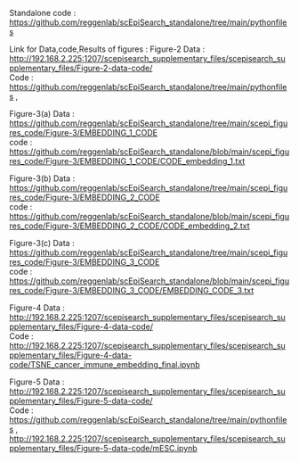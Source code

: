 Standalone code : https://github.com/reggenlab/scEpiSearch_standalone/tree/main/pythonfiles

Link for Data,code,Results of figures :
Figure-2 Data : http://192.168.2.225:1207/scepisearch_supplementary_files/scepisearch_supplementary_files/Figure-2-data-code/ <br />
Code : https://github.com/reggenlab/scEpiSearch_standalone/tree/main/pythonfiles , 

Figure-3(a) Data : https://github.com/reggenlab/scEpiSearch_standalone/tree/main/scepi_figures_code/Figure-3/EMBEDDING_1_CODE <br />
code : https://github.com/reggenlab/scEpiSearch_standalone/blob/main/scepi_figures_code/Figure-3/EMBEDDING_1_CODE/CODE_embedding_1.txt

Figure-3(b) Data : https://github.com/reggenlab/scEpiSearch_standalone/tree/main/scepi_figures_code/Figure-3/EMBEDDING_2_CODE <br />
code : https://github.com/reggenlab/scEpiSearch_standalone/blob/main/scepi_figures_code/Figure-3/EMBEDDING_2_CODE/CODE_embedding_2.txt

Figure-3(c) Data : https://github.com/reggenlab/scEpiSearch_standalone/tree/main/scepi_figures_code/Figure-3/EMBEDDING_3_CODE <br />
code : https://github.com/reggenlab/scEpiSearch_standalone/blob/main/scepi_figures_code/Figure-3/EMBEDDING_3_CODE/EMBEDDING_CODE_3.txt

Figure-4 Data : http://192.168.2.225:1207/scepisearch_supplementary_files/scepisearch_supplementary_files/Figure-4-data-code/<br />
Code : http://192.168.2.225:1207/scepisearch_supplementary_files/scepisearch_supplementary_files/Figure-4-data-code/TSNE_cancer_immune_embedding_final.ipynb 

Figure-5 Data : http://192.168.2.225:1207/scepisearch_supplementary_files/scepisearch_supplementary_files/Figure-5-data-code/ <br />
Code : https://github.com/reggenlab/scEpiSearch_standalone/tree/main/pythonfiles , http://192.168.2.225:1207/scepisearch_supplementary_files/scepisearch_supplementary_files/Figure-5-data-code/mESC.ipynb